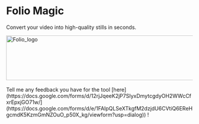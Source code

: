 # Folio Magic

Convert your video into high-quality stills in seconds.

<img width="614" height="121" alt="Folio_logo" src="https://github.com/user-attachments/assets/29cff5b8-5061-4f9b-b2a7-0357fc50fa08" />
<br/>
<br/>
Tell me any feedback you have for the tool [here](https://docs.google.com/forms/d/12rjJqeeK2jP7SIyxDmytcgdyOH2WWcCfxrEpxjGO71w/](https://docs.google.com/forms/d/e/1FAIpQLSeXTkgfM2dzjdU6CVtiQ6EReHgcmdK5KzmGmNZOuO_p50X_kg/viewform?usp=dialog)) !
